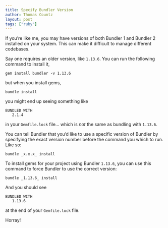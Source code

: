 ```yaml
---
title: Specify Bundler Version
author: Thomas Countz
layout: post
tags: ["ruby"]
---
```


If you’re like me, you may have versions of both Bundler 1 and Bundler 2 installed on your system. This can make it difficult to manage different codebases.

Say one requires an older version, like `1.13.6`. You can run the following command to install it,

```
gem install bundler -v 1.13.6
```

but when you install gems,

```
bundle install
```

you might end up seeing something like

```
BUNDLED WITH
   2.1.4
```

in your `Gemfile.lock` file… which is _not_ the same as bundling with `1.13.6`.

You can tell Bundler that you’d like to use a specific version of Bundler by specifying the exact version number before the command you which to run. Like so:

```
bundle _x.x.x_ install
```

To install gems for your project using Bundler `1.13.6`, you can use this command to force Bundler to use the correct version:

```
bundle _1.13.6_ install
```

And you should see

```
BUNDLED WITH
   1.13.6
```

at the end of your `Gemfile.lock` file.

Horray!
